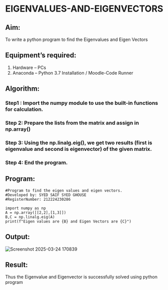 # EIGENVALUES-AND-EIGENVECTORS
## Aim:
To write a python program to find the Eigenvalues and Eigen Vectors
## Equipment’s required:
1. 	Hardware – PCs
2. 	Anaconda – Python 3.7 Installation / Moodle-Code Runner
## Algorithm:
### Step1 : Import the numpy module to use the built-in functions for calculation.
### Step 2: Prepare the lists from the matrix and assign in np.array()
### Step 3: Using the np.linalg.eig(),  we get two results (first is eigenvalue and second is eigenvector) of the given matrix.
### Step 4: End the program.

## Program:
```
#Program to find the eigen values and eigen vectors.
#Developed by: SYED SAIF SYED GHOUSE
#RegisterNumber: 212224230286

import numpy as np
A = np.array([[2,2],[1,3]])
B,C = np.linalg.eig(A)
print(f"Eigen values are {B} and Eigen Vectors are {C}")
```

## Output:
![Screenshot 2025-03-24 170839](https://github.com/user-attachments/assets/b8b5e610-14d8-42a5-95e5-18eb56ec851a)

## Result:
Thus the Eigenvalue and Eigenvector is successfully solved using python program
